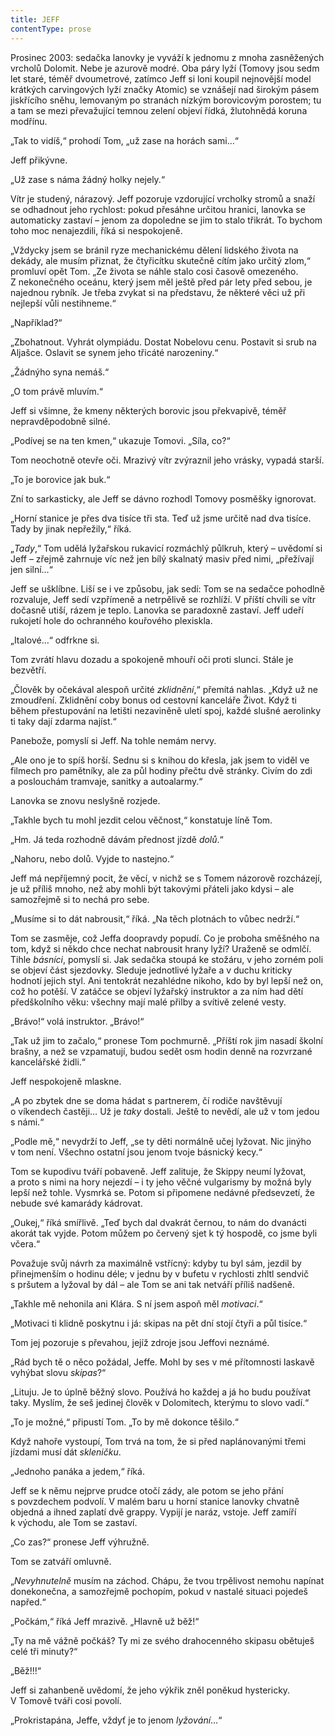 ```yaml
---
title: JEFF
contentType: prose
---
```


Prosinec 2003: sedačka lanovky je vyváží k jednomu z mnoha zasněžených vrcholů Dolomit. Nebe je azurově modré. Oba páry lyží (Tomovy jsou sedm let staré, téměř dvoumetrové, zatímco Jeff si loni koupil nejnovější model krátkých carvingových lyží značky Atomic) se vznášejí nad širokým pásem jiskřícího sněhu, lemovaným po stranách nízkým borovicovým porostem; tu a tam se mezi převažující temnou zelení objeví řídká, žlutohnědá koruna modřínu.

„Tak to vidíš,“ prohodí Tom, „už zase na horách sami…“

Jeff přikývne.

„Už zase s náma žádný holky nejely.“

Vítr je studený, nárazový. Jeff pozoruje vzdorující vrcholky stromů a snaží se odhadnout jeho rychlost: pokud přesáhne určitou hranici, lanovka se automaticky zastaví – jenom za dopoledne se jim to stalo třikrát. To bychom toho moc nenajezdili, říká si nespokojeně.

„Vždycky jsem se bránil ryze mechanickému dělení lidského života na dekády, ale musím přiznat, že čtyřicítku skutečně cítím jako určitý zlom,“ promluví opět Tom. „Ze života se náhle stalo cosi časově omezeného. Z nekonečného oceánu, který jsem měl ještě před pár lety před sebou, je najednou rybník. Je třeba zvykat si na představu, že některé věci už při nejlepší vůli nestihneme.“

„Například?“

„Zbohatnout. Vyhrát olympiádu. Dostat Nobelovu cenu. Postavit si srub na Aljašce. Oslavit se synem jeho třicáté narozeniny.“

„Žádnýho syna nemáš.“

„O tom právě mluvím.“

Jeff si všimne, že kmeny některých borovic jsou překvapivě, téměř nepravděpodobně silné.

„Podívej se na ten kmen,“ ukazuje Tomovi. „Síla, co?“

Tom neochotně otevře oči. Mrazivý vítr zvýraznil jeho vrásky, vypadá starší.

„To je borovice jak buk.“

Zní to sarkasticky, ale Jeff se dávno rozhodl Tomovy posměšky ignorovat.

„Horní stanice je přes dva tisíce tři sta. Teď už jsme určitě nad dva tisíce. Tady by jinak nepřežily,“ říká.

„_Tady_,“ Tom udělá lyžařskou rukavicí rozmáchlý půlkruh, který – uvědomí si Jeff – zřejmě zahrnuje víc než jen bílý skalnatý masiv před nimi, „přežívají jen silní…“

Jeff se ušklíbne. Liší se i ve způsobu, jak sedí: Tom se na sedačce pohodlně rozvaluje, Jeff sedí vzpřímeně a netrpělivě se rozhlíží. V příští chvíli se vítr dočasně utiší, rázem je teplo. Lanovka se paradoxně zastaví. Jeff udeří rukojetí hole do ochranného kouřového plexiskla.

„Italové…“ odfrkne si.

Tom zvrátí hlavu dozadu a spokojeně mhouří oči proti slunci. Stále je bezvětří.

„Člověk by očekával alespoň určité _zklidnění_,“ přemítá nahlas. „Když už ne zmoudření. Zklidnění coby bonus od cestovní kanceláře Život. Když ti během přestupování na letišti nezaviněně uletí spoj, každé slušné aerolinky ti taky dají zdarma najíst.“

Panebože, pomyslí si Jeff. Na tohle nemám nervy.

„Ale ono je to spíš horší. Sednu si s knihou do křesla, jak jsem to viděl ve filmech pro pamětníky, ale za půl hodiny přečtu dvě stránky. Civím do zdi a poslouchám tramvaje, sanitky a autoalarmy.“

Lanovka se znovu neslyšně rozjede.

„Takhle bych tu mohl jezdit celou věčnost,“ konstatuje líně Tom.

„Hm. Já teda rozhodně dávám přednost jízdě _dolů_.“

„Nahoru, nebo dolů. Vyjde to nastejno.“

Jeff má nepříjemný pocit, že věcí, v nichž se s Tomem názorově rozcházejí, je už příliš mnoho, než aby mohli být takovými přáteli jako kdysi – ale samozřejmě si to nechá pro sebe.

„Musíme si to dát nabrousit,“ říká. „Na těch plotnách to vůbec nedrží.“

Tom se zasměje, což Jeffa doopravdy popudí. Co je proboha směšného na tom, když si někdo chce nechat nabrousit hrany lyží? Uraženě se odmlčí. Tihle _básníci_, pomyslí si. Jak sedačka stoupá ke stožáru, v jeho zorném poli se objeví část sjezdovky. Sleduje jednotlivé lyžaře a v duchu kriticky hodnotí jejich styl. Ani tentokrát nezahlédne nikoho, kdo by byl lepší než on, což ho potěší. V zatáčce se objeví lyžařský instruktor a za ním had dětí předškolního věku: všechny mají malé přilby a svítivě zelené vesty.

„Brávo!“ volá instruktor. „Brávo!“

„Tak už jim to začalo,“ pronese Tom pochmurně. „Příští rok jim nasadí školní brašny, a než se vzpamatují, budou sedět osm hodin denně na rozvrzané kancelářské židli.“

Jeff nespokojeně mlaskne.

„A po zbytek dne se doma hádat s partnerem, čí rodiče navštěvují o víkendech častěji… Už je _taky_ dostali. Ještě to nevědí, ale už v tom jedou s námi.“

„Podle mě,“ nevydrží to Jeff, „se ty děti normálně učej lyžovat. Nic jinýho v tom není. Všechno ostatní jsou jenom tvoje básnický kecy.“

Tom se kupodivu tváří pobaveně. Jeff zalituje, že Skippy neumí lyžovat, a proto s nimi na hory nejezdí – i ty jeho věčné vulgarismy by možná byly lepší než tohle. Vysmrká se. Potom si připomene nedávné předsevzetí, že nebude své kamarády kádrovat.

„Oukej,“ říká smířlivě. „Teď bych dal dvakrát černou, to nám do dvanácti akorát tak vyjde. Potom můžem po červený sjet k tý hospodě, co jsme byli včera.“

Považuje svůj návrh za maximálně vstřícný: kdyby tu byl sám, jezdil by přinejmenším o hodinu déle; v jednu by v bufetu v rychlosti zhltl sendvič s pršutem a lyžoval by dál – ale Tom se ani tak netváří příliš nadšeně.

„Takhle mě nehonila ani Klára. S ní jsem aspoň měl _motivaci_.“

„Motivaci ti klidně poskytnu i já: skipas na pět dní stojí čtyři a půl tisíce.“

Tom jej pozoruje s převahou, jejíž zdroje jsou Jeffovi neznámé.

„Rád bych tě o něco požádal, Jeffe. Mohl by ses v mé přítomnosti laskavě vyhýbat slovu _skipas_?“

„Lituju. Je to úplně běžný slovo. Používá ho každej a já ho budu používat taky. Myslím, že seš jedinej člověk v Dolomitech, kterýmu to slovo vadí.“

„To je možné,“ připustí Tom. „To by mě dokonce těšilo.“

  

Když nahoře vystoupí, Tom trvá na tom, že si před naplánovanými třemi jízdami musí dát _skleničku_.

„Jednoho panáka a jedem,“ říká.

Jeff se k němu nejprve prudce otočí zády, ale potom se jeho přání s povzdechem podvolí. V malém baru u horní stanice lanovky chvatně objedná a ihned zaplatí dvě grappy. Vypijí je naráz, vstoje. Jeff zamíří k východu, ale Tom se zastaví.

„Co zas?“ pronese Jeff výhružně.

Tom se zatváří omluvně.

„_Nevyhnutelně_ musím na záchod. Chápu, že tvou trpělivost nemohu napínat donekonečna, a samozřejmě pochopím, pokud v nastalé situaci pojedeš napřed.“

„Počkám,“ říká Jeff mrazivě. „Hlavně už běž!“

„Ty na mě vážně počkáš? Ty mi ze svého drahocenného skipasu obětuješ celé tři minuty?“

„Běž!!!“

Jeff si zahanbeně uvědomí, že jeho výkřik zněl poněkud hystericky. V Tomově tváři cosi povolí.

„Prokristapána, Jeffe, vždyť je to jenom _lyžování_…“
